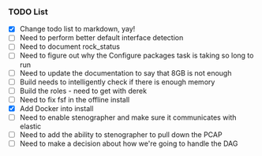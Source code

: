 ### TODO List
- [x] Change todo list to markdown, yay!
- [ ] Need to perform better default interface detection
- [ ] Need to document rock_status
- [ ] Need to figure out why the Configure packages task is taking so long to run
- [ ] Need to update the documentation to say that 8GB is not enough
- [ ] Build needs to intelligently check if there is enough memory
- [ ] Build the roles - need to get with derek
- [ ] Need to fix fsf in the offline install
- [x] Add Docker into install
- [ ] Need to enable stenographer and make sure it communicates with elastic
- [ ] Need to add the ability to stenographer to pull down the PCAP
- [ ] Need to make a decision about how we're going to handle the DAG
